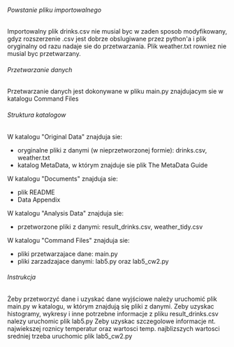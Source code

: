 ###### Powstanie pliku importowalnego
Importowalny plik drinks.csv nie musial byc w zaden sposob modyfikowany, gdyz rozszerzenie .csv jest dobrze obslugiwane przez python'a i
plik oryginalny od razu nadaje sie do przetwarzania. Plik weather.txt rowniez nie musial byc przetwarzany.

###### Przetwarzanie danych
Przetwarzanie danych jest dokonywane w pliku main.py znajdujacym sie w katalogu Command Files

###### Struktura katalogow
W katalogu "Original Data" znajduja sie:
- oryginalne pliki z danymi (w nieprzetworzonej formie): drinks.csv, weather.txt
- katalog MetaData, w którym znajduje sie plik The MetaData Guide

W katalogu "Documents" znajduja sie:
- plik README
- Data Appendix

W katalogu "Analysis Data" znajduja sie:
- przetworzone pliki z danymi: result_drinks.csv, weather_tidy.csv

W katalogu "Command Files" znajduja sie:
- pliki przetwarzajace dane: main.py
- pliki zarzadzajace danymi: lab5.py oraz lab5_cw2.py

###### Instrukcja
Żeby przetworzyć dane i uzyskać dane wyjściowe należy uruchomić plik main.py w katalogu, w którym znajdują się pliki z danymi.
Zeby uzyskac histogramy, wykresy i inne potrzebne informacje z pliku result_drinks.csv nalezy uruchomic plik lab5.py
Zeby uzyskac szczegolowe informacje nt. najwiekszej roznicy temperatur oraz wartosci temp. najblizszych wartosci sredniej trzeba uruchomic plik lab5_cw2.py



